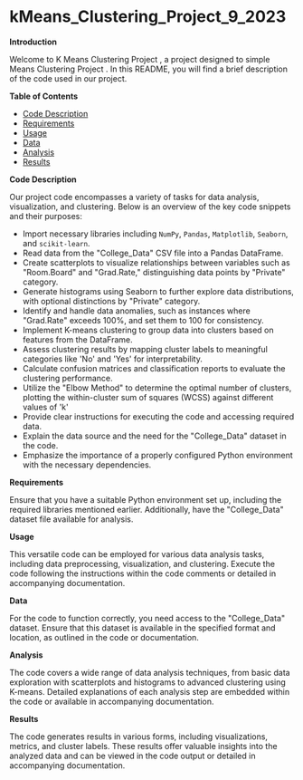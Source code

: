 # kMeans_Clustering_Project_9_2023

**Introduction**

Welcome to K Means Clustering Project , a project designed to simple Means Clustering Project . In this README, you will find a brief description of the code used in our project.

**Table of Contents**

- [Code Description](#code-description)
- [Requirements](#requirements)
- [Usage](#usage)
- [Data](#data)
- [Analysis](#analysis)
- [Results](#results)

**Code Description**

Our project code encompasses a variety of tasks for data analysis, visualization, and clustering. Below is an overview of the key code snippets and their purposes:

- Import necessary libraries including `NumPy`, `Pandas`, `Matplotlib`, `Seaborn`, and `scikit-learn`.
- Read data from the "College_Data" CSV file into a Pandas DataFrame.
- Create scatterplots to visualize relationships between variables such as "Room.Board" and "Grad.Rate," distinguishing data points by "Private" category.
- Generate histograms using Seaborn to further explore data distributions, with optional distinctions by "Private" category.
- Identify and handle data anomalies, such as instances where "Grad.Rate" exceeds 100%, and set them to 100 for consistency.
- Implement K-means clustering to group data into clusters based on features from the DataFrame.
- Assess clustering results by mapping cluster labels to meaningful categories like 'No' and 'Yes' for interpretability.
- Calculate confusion matrices and classification reports to evaluate the clustering performance.
- Utilize the "Elbow Method" to determine the optimal number of clusters, plotting the within-cluster sum of squares (WCSS) against different values of 'k'
- Provide clear instructions for executing the code and accessing required data.
- Explain the data source and the need for the "College_Data" dataset in the code.
- Emphasize the importance of a properly configured Python environment with the necessary dependencies.

**Requirements**

Ensure that you have a suitable Python environment set up, including the required libraries mentioned earlier. Additionally, have the "College_Data" dataset file available for analysis.

**Usage**

This versatile code can be employed for various data analysis tasks, including data preprocessing, visualization, and clustering. Execute the code following the instructions within the code comments or detailed in accompanying documentation.

**Data**

For the code to function correctly, you need access to the "College_Data" dataset. Ensure that this dataset is available in the specified format and location, as outlined in the code or documentation.

**Analysis**

The code covers a wide range of data analysis techniques, from basic data exploration with scatterplots and histograms to advanced clustering using K-means. Detailed explanations of each analysis step are embedded within the code or available in accompanying documentation.

**Results**

The code generates results in various forms, including visualizations, metrics, and cluster labels. These results offer valuable insights into the analyzed data and can be viewed in the code output or detailed in accompanying documentation.

